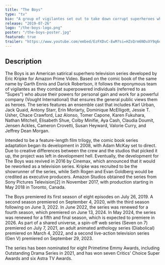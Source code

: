 ```yaml
---
title: "The Boys"
type: "tv"
bio: "A group of vigilantes set out to take down corrupt superheroes who abuse their superpowers."
release: "2019-07-26"
logo: "/the-boys-logo.png"
poster: "/the-boys-poster.jpg"
featured: true
trailer: "https://www.youtube.com/embed/EzFXDvC-EwM?si=HZsQrm6NOvXY9q6q"
---
```


## Description
The Boys is an American satirical superhero television series developed by Eric Kripke for Amazon Prime Video. Based on the comic book of the same name by Garth Ennis and Darick Robertson, it follows the eponymous team of vigilantes as they combat superpowered individuals (referred to as "Supes") who abuse their powers for personal gain and work for a powerful company (Vought International) that ensures the general public views them as heroes. The series features an ensemble cast that includes Karl Urban, Jack Quaid, Antony Starr, Erin Moriarty, Dominique McElligott, Jessie T. Usher, Chace Crawford, Laz Alonso, Tomer Capone, Karen Fukuhara, Nathan Mitchell, Elisabeth Shue, Colby Minifie, Aya Cash, Claudia Doumit, Jensen Ackles, Cameron Crovetti, Susan Heyward, Valorie Curry, and Jeffrey Dean Morgan.

Intended to be a feature-length film trilogy, the comic book series adaptation began its development in 2008, with Adam McKay set to direct. Due to creative differences between the crew and the studios that picked it up, the project was left in development hell. Eventually, the development for The Boys was revived in 2016 by Cinemax, which announced that it would be reworked as a television series. Kripke was recruited to be the showrunner of the series, while Seth Rogen and Evan Goldberg would be credited as executive producers. Amazon Studios obtained the series from Sony Pictures Television[2] in November 2017, with production starting in May 2018 in Toronto, Canada.

The Boys premiered its first season of eight episodes on July 26, 2019. A second season premiered on September 4, 2020, with the third season following on June 3, 2022. In June 2022, the series was renewed for a fourth season, which premiered on June 13, 2024. In May 2024, the series was renewed for a fifth and final season, which is expected to premiere in 2026. As part of a shared universe, a spin-off web series (Seven on 7) premiered on July 7, 2021, an adult animated anthology series (Diabolical) premiered on March 4, 2022, and a second live-action television series (Gen V) premiered on September 29, 2023.

The series has been nominated for eight Primetime Emmy Awards, including Outstanding Drama Series in 2021, and has won seven Critics' Choice Super Awards and six Astra TV Awards.


